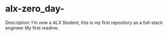 # alx-zero_day-
 Description: I'm now a ALX Student, this is my first repository as a full-stack engineer
My first readme.
